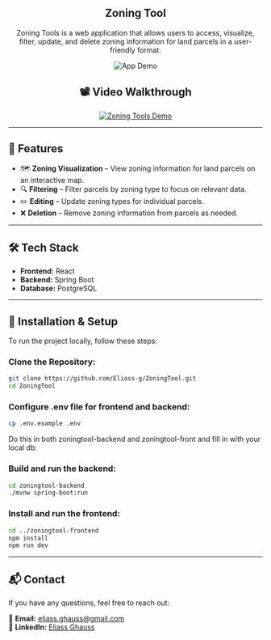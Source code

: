 <div align="center">

## Zoning Tool

Zoning Tools is a web application that allows users to access, visualize, filter, update, and delete zoning information for land parcels in a user-friendly format.

![App Demo](https://s4.gifyu.com/images/bLW5k.gif)

## 📽️ Video Walkthrough

[![Zoning Tools Demo](https://img.youtube.com/vi/8chrU2Ynx9k/maxresdefault.jpg)](https://www.youtube.com/watch?v=8chrU2Ynx9k)

---

</div>

## 🚀 Features

- 🗺 **Zoning Visualization** – View zoning information for land parcels on an interactive map.
- 🔍 **Filtering** – Filter parcels by zoning type to focus on relevant data.
- ✏️ **Editing** – Update zoning types for individual parcels.
- ❌ **Deletion** – Remove zoning information from parcels as needed.

---

## 🛠️ Tech Stack

- **Frontend:** React
- **Backend:** Spring Boot
- **Database:** PostgreSQL

---

## 🔧 Installation & Setup

To run the project locally, follow these steps:

### Clone the Repository:

```bash
git clone https://github.com/Eliass-g/ZoningTool.git
cd ZoningTool
```

### Configure .env file for frontend and backend:

```bash
cp .env.example .env
```

Do this in both zoningtool-backend and zoningtool-front and fill in with your local db:

### Build and run the backend:

```bash
cd zoningtool-backend
./mvnw spring-boot:run
```

### Install and run the frontend:

```bash
cd ../zoningtool-frontend
npm install
npm run dev
```
---

## 📬 Contact

If you have any questions, feel free to reach out:

📧 **Email:** eliass.ghauss@gmail.com  
🔗 **LinkedIn:** [Eliass Ghauss](https://www.linkedin.com/in/eliass-ghauss/)
